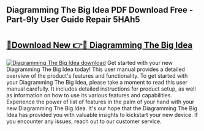 ## Diagramming The Big Idea PDF Download Free - Part-9Iy User Guide Repair 5HAh5

# <h2><a href="http://dfubvzr.blite.top/?on=Diagramming+The+Big+Idea">🔗Download New 👉🔴 Diagramming The Big Idea</a></h2>

[![Diagramming The Big Idea download](https://i.imgur.com/lujVjoI.png)](http://dfubvzr.blite.top/?on=Diagramming+The+Big+Idea)
Get started with your new Diagramming The Big Idea today! This user manual provides a detailed overview of the product's features and functionality. To get started with your Diagramming The Big Idea, please take a moment to read this user manual carefully. It includes detailed instructions for product setup, as well as information on how to use its various features and capabilities. Experience the power of list of features in the palm of your hand with your new Diagramming The Big Idea. It's our hope that the Diagramming The Big Idea has provided you with valuable insights to kickstart your new device. If you encounter any issues, reach out to our customer service.
